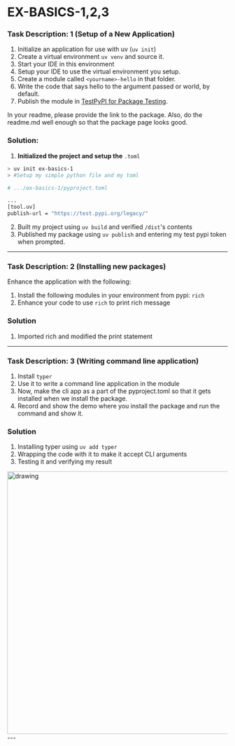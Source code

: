 # EX-BASICS-1,2,3
### Task Description: 1 (Setup of a New Application)
1.  Initialize an application for use with uv (`uv init`)
2.  Create a virtual environment `uv venv` and source it.
3.  Start your IDE in this environment
4.  Setup your IDE to use the virtual environment you setup.
5.  Create a module called `<yourname>-hello` in that folder.
6.  Write the code that says hello to the argument passed or world, by default.
7.  Publish the module in [TestPyPI for Package Testing](https://test.pypi.org/).

In your readme, please provide the link to the package. Also, do the readme.md well enough so that the package page looks good.

### Solution:
1. **Initialized the project and setup the** `.toml`
```bash
> uv init ex-basics-1
> #Setup my simple python file and my toml
```

```bash
# .../ex-basics-1/pyproject.toml

...
[tool.uv]
publish-url = "https://test.pypi.org/legacy/"
```

2. Built my project using `uv build` and verified `/dist`'s contents
3. Published my package using `uv publish` and entering my test pypi token when prompted.
---
### Task Description: 2 (Installing new packages)
Enhance the application with the following:

1.  Install the following modules in your environment from pypi: `rich`
2.  Enhance your code to use `rich` to print rich message

### Solution
1. Imported rich and modified the print statement
---
### Task Description: 3 (Writing command line application)
1.  Install `typer`
2.  Use it to write a command line application in the module
3.  Now, make the cli app as a part of the pyproject.toml so that it gets installed when we install the package.
4.  Record and show the demo where you install the package and run the command and show it.
### Solution
1. Installing typer using `uv add typer`
2. Wrapping the code with it to make it accept CLI arguments
3. Testing it and verifying my result
<img src="https://gcdnb.pbrd.co/images/WJCbFuXXmKM0.png?o=1" alt="drawing" width="600"/>
---



